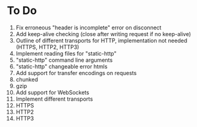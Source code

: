 # To Do
 1. Fix erroneous "header is incomplete" error on disconnect
 2. Add keep-alive checking (close after writing request if no keep-alive)
 3. Outline of different transports for HTTP, implementation not needed (HTTPS, HTTP2, HTTP3)
 4. Implement reading files for "static-http"
 5. "static-http" command line arguments
 6. "static-http" changeable error htmls
 7. Add support for transfer encodings on requests
   1. chunked
   2. gzip
 8. Add support for WebSockets
 9. Implement different transports
   1. HTTPS
   2. HTTP2
   3. HTTP3